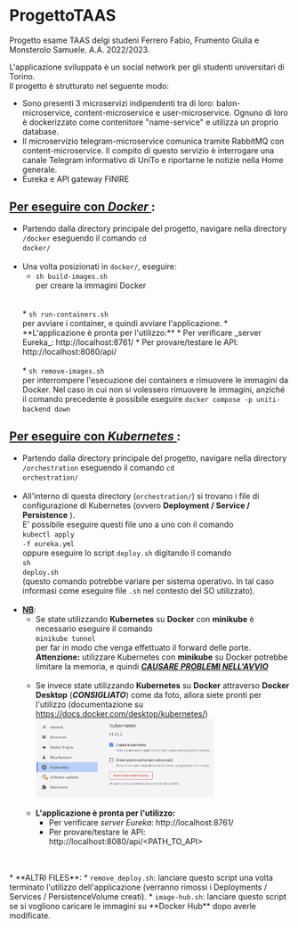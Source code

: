 # ProgettoTAAS
Progetto esame TAAS delgi studeni Ferrero Fabio, Frumento Giulia e Monsterolo Samuele.
A.A. 2022/2023.

L'applicazione sviluppata è un social network per gli studenti universitari di Torino. <br>
Il progetto è strutturato nel seguente modo: 
* Sono presenti 3 microservizi indipendenti tra di loro: balon-microservice, content-microservice e user-microservice. 
    Ognuno di loro è dockerizzato come contenitore "name-service" e utilizza un proprio database.
* Il microservizio telegram-microservice comunica tramite RabbitMQ con content-microservice. Il compito di questo servizio
    è interrogare una canale Telegram informativo di UniTo e riportarne le notizie nella Home generale.
* Eureka e API gateway FINIRE

## <ins>Per eseguire con _**Docker**_ </ins>:
* Partendo dalla directory principale del progetto, navigare nella directory <code>/docker</code> eseguendo il
  comando <code>cd docker/</code>
  <br>
  <br>
* Una volta posizionati in <code>docker/</code>, eseguire:
  * <code>sh build-images.sh</code> <br>
    per creare la immagini Docker
  <br>
  <br>
  * <code>sh run-containers.sh</code> <br>
    per avviare i container, e quindi avviare l'applicazione.
    * **L'applicazione è pronta per l'utilizzo:**
    * Per verificare _server Eureka_: http://localhost:8761/
    * Per provare/testare le API: http://localhost:8080/api/<PATH_TO_API>
  <br>
  <br>
  * <code>sh remove-images.sh</code> <br>
    per interrompere l'esecuzione dei containers e rimuovere le immagini da Docker. 
    Nel caso in cui non si volessero rimuovere le immagini, anziché il comando precedente
    è possibile eseguire <code>docker compose -p uniti-backend down</code>



## <ins>Per eseguire con _**Kubernetes**_ </ins>:
* Partendo dalla directory principale del progetto, navigare nella directory <code>/orchestration</code> eseguendo il 
  comando <code>cd orchestration/</code>
  <br>
  <br>
* All'interno di questa directory (<code>orchestration/</code>) si trovano i file di configurazione di Kubernetes 
  (ovvero **Deployment / Service / Persistence** ). <br>
  E' possibile eseguire questi file uno a uno con il comando <br>
  <code>kubectl apply -f eureka.yml</code> <br>
  oppure eseguire lo script <code>deploy.sh</code> digitando il comando <br>
  <code>sh deploy.sh</code> <br>
  (questo comando potrebbe variare per sistema operativo. 
  In tal caso informasi come eseguire file <code>.sh</code> nel contesto del SO utilizzato).
  <br>
  <br>
* **<ins>NB</ins>**: <br>
  * Se state utilizzando **Kubernetes** su **Docker** con **minikube** è necessario
    eseguire il comando <br>
    <code>minikube tunnel</code> <br>
    per far in modo che venga effettuato il forward delle porte. <br>
    **Attenzione:** utilizzare Kubernetes con **minikube** su Docker potrebbe limitare la
    memoria, e quindi **_<ins>CAUSARE PROBLEMI NELL'AVVIO</ins>_**  
    <br>
  * Se invece state utilizzando **Kubernetes** su **Docker** attraverso 
    **Docker Desktop** (**_CONSIGLIATO_**) come da foto, allora siete pronti per l'utilizzo
    (documentazione su https://docs.docker.com/desktop/kubernetes/) 
    <img src="./imgKubernetesREADME.png" style="width:70%">
    <br>
    <br>
  * **L'applicazione è pronta per l'utilizzo:**
    * Per verificare _server Eureka_: http://localhost:8761/
    * Per provare/testare le API: http://localhost:8080/api/<PATH_TO_API>
<br>
<br>
* **ALTRI FILES**:
  * <code>remove_deploy.sh</code>: lanciare questo script una volta terminato l'utilizzo 
  dell'applicazione (verranno rimossi i Deployments / Services / PersistenceVolume creati).
  * <code>image-hub.sh</code>: lanciare questo script se si vogliono caricare le immagini
  su **Docker Hub** dopo averle modificate.